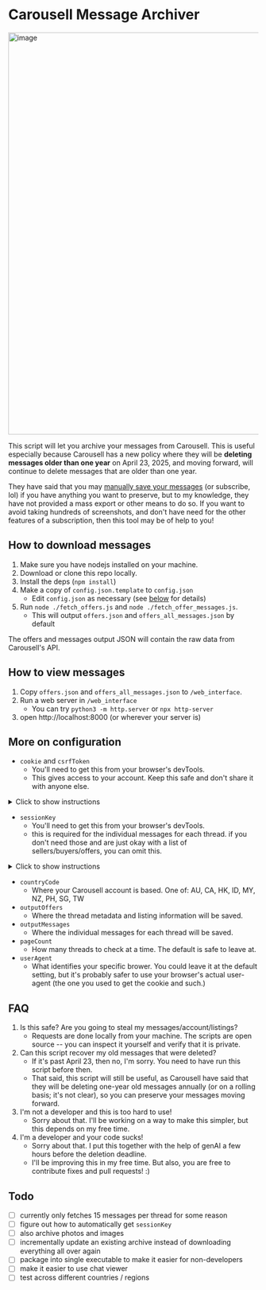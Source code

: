 # Carousell Message Archiver

<img width="809" alt="image" src="https://github.com/user-attachments/assets/81b85c0c-9542-4957-a00a-ce6bfd733cfd" />

This script will let you archive your messages from Carousell. This is useful especially because Carousell has a new policy where they will be **deleting messages older than one year** on April 23, 2025, and moving forward, will continue to delete messages that are older than one year.

They have said that you may [manually save your messages](https://github.com/user-attachments/assets/dd17200f-c84e-49a9-b2d1-46babfc3f81e) (or subscribe, lol) if you have anything you want to preserve, but to my knowledge, they have not provided a mass export or other means to do so. If you want to avoid taking hundreds of screenshots, and don't have need for the other features of a subscription, then this tool may be of help to you!

## How to download messages

1. Make sure you have nodejs installed on your machine.
2. Download or clone this repo locally.
3. Install the deps (`npm install`)
4. Make a copy of `config.json.template` to `config.json`
   * Edit `config.json` as necessary (see [below](#more-on-configuration) for details)
5. Run `node ./fetch_offers.js` and `node ./fetch_offer_messages.js`.
   * This will output `offers.json` and `offers_all_messages.json` by default

The offers and messages output JSON will contain the raw data from Carousell's API.

## How to view messages

1. Copy `offers.json` and `offers_all_messages.json` to `/web_interface`.
2. Run a web server in `/web_interface`
    * You can try `python3 -m http.server` or `npx http-server`
3. open http://localhost:8000 (or wherever your server is)

## More on configuration

* `cookie` and `csrfToken`
  - You'll need to get this from your browser's devTools.
  - This gives access to your account. Keep this safe and don't share it with anyone else.
<details>
 <summary>Click to show instructions</summary>

 1. go to your carousell inbox
 2. open the browser devtools (`Ctrl + Shift + I` on windows/linux or `Cmd + Shift + I` on mac)
 3. refresh
 4. go to the `Network` tab, then filter for `Fetch/XHR`
 5. look for the entry that starts with `me`
 6. Under headers, look for **request headers**, then copy the values for cookie and CSRF token

<img width="1296" alt="SCR-20250422-shqj-" src="https://github.com/user-attachments/assets/7a628c69-2633-4373-9929-c83508bed040" />

</details>

* `sessionKey`
  - You'll need to get this from your browser's devTools.
  - this is required for the individual messages for each thread. if you don't need those and are just okay with a list of sellers/buyers/offers, you can omit this.

<details>
 <summary>Click to show instructions</summary>

 1. go to your carousell inbox
 2. open the browser devtools (`Ctrl + Shift + I` on windows/linux or `Cmd + Shift + I` on mac)
 3. open any chat thread
 4. go to the `Network` tab, then filter for `Fetch/XHR`
 5. look for the entry that starts with something like `F3CB6187-CB42-4CD1-95F...` (or similar)
 6. Under headers, look for **request headers**, then copy the value for `Session-Key`

(similar process to the cookie)

</details>

* `countryCode`
  - Where your Carousell account is based. One of: AU, CA, HK, ID, MY, NZ, PH, SG, TW
* `outputOffers`
  - Where the thread metadata and listing information will be saved.
* `outputMessages`
  - Where the individual messages for each thread will be saved.
* `pageCount`
  - How many threads to check at a time. The default is safe to leave at.
* `userAgent`
  - What identifies your specific brower. You could leave it at the default setting, but it's probably safer to use your browser's actual user-agent (the one you used to get the cookie and such.)

## FAQ

1. Is this safe? Are you going to steal my messages/account/listings?
    * Requests are done locally from your machine. The scripts are open source -- you can inspect it yourself and verify that it is private.
2. Can this script recover my old messages that were deleted?
    * If it's past April 23, then no, I'm sorry. You need to have run this script before then.
    * That said, this script will still be useful, as Carousell have said that they will be deleting one-year old messages annually (or on a rolling basis; it's not clear), so you can preserve your messages moving forward.
3. I'm not a developer and this is too hard to use!
    * Sorry about that. I'll be working on a way to make this simpler, but this depends on my free time.
4. I'm a developer and your code sucks!
    * Sorry about that. I put this together with the help of genAI a few hours before the deletion deadline.
    * I'll be improving this in my free time. But also, you are free to contribute fixes and pull requests! :)


## Todo

- [ ] currently only fetches 15 messages per thread for some reason
- [ ] figure out how to automatically get `sessionKey`
- [ ] also archive photos and images
- [ ] incrementally update an existing archive instead of downloading everything all over again
- [ ] package into single executable to make it easier for non-developers
- [ ] make it easier to use chat viewer
- [ ] test across different countries / regions

